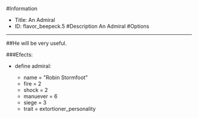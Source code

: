 #Information
 - Title: An Admiral
 - ID: flavor_beepeck.5
#Description
An Admiral
#Options

___
##He will be very useful.

###Efects:<ul><li>define admiral:</li><ul><li>name = "Robin Stormfoot"</li><li>fire = 2</li><li>shock = 2</li><li>manuever = 6</li><li>siege = 3</li><li>trait = extortioner_personality</li></ul></ul>
